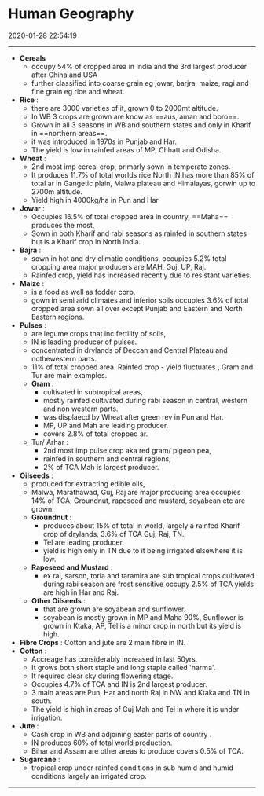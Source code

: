 # Human Geography

2020-01-28 22:54:19

---

- **Cereals** 
	- occupy 54% of cropped area in India and the 3rd largest producer after China and USA
	- further classified into coarse grain eg jowar, barjra, maize, ragi and fine grain eg rice and wheat.
- **Rice** : 
	- there are 3000 varieties of it, grown 0 to 2000mt altitude. 
	- In WB 3 crops are grown are know as ==aus, aman and boro==. 
	- Grown in all 3 seasons in WB and southern states and only in Kharif in ==northern areas==.
	- it was introduced in 1970s in Punjab and Har. 
	- The yield is low in rainfed areas of MP, Chhatt and Odisha.
- **Wheat** : 
	- 2nd most imp cereal crop, primarly sown in temperate zones. 
	- It produces 11.7% of total worlds rice North IN has more than 85% of total ar in Gangetic plain, Malwa plateau and Himalayas, gorwin up to 2700m altitude. 
	- Yield high in 4000kg/ha in Pun and Har
- **Jowar** : 
	- Occupies 16.5% of total cropped area in country, ==Maha== produces the most, 
	- Sown in both Kharif and rabi seasons as rainfed in southern states but is a Kharif crop in North India.
- **Bajra** : 
	- sown in hot and dry climatic conditions, occupies 5.2% total cropping area major producers are MAH, Guj, UP, Raj. 
	- Rainfed crop, yield has increased recently due to resistant varieties.
- **Maize** : 
	- is a food as well as fodder corp,
	- gown in semi arid climates and inferior soils occupies 3.6% of total cropped area sown all over except Punjab and Eastern and North Eastern regions.
- **Pulses** : 
	- are legume crops that inc fertility of soils, 
	- IN is leading producer of pulses. 
	- concentrated in drylands of Deccan and Central Plateau and nothewestern parts. 
	- 11% of total cropped area. Rainfed crop - yield fluctuates , Gram and Tur are main examples.
	- **Gram** : 
		- cultivated in subtropical areas, 
		- mostly rainfed cultivated during rabi season in central, western and non western parts. 
		- was displaecd by Wheat after green rev in Pun and Har. 
		- MP, UP and Mah are leading producer. 
		- covers 2.8% of total cropped ar.
	- Tur/ Arhar : 
		- 2nd most imp pulse crop aka red gram/ pigeon pea, 
		- rainfed in southern and central regions, 
		- 2% of TCA Mah is largest producer.
- **Oilseeds** : 
	- produced for extracting edible oils, 
	- Malwa, Marathawad, Guj, Raj are major producing area occupies 14% of TCA, Groundnut, rapeseed and mustard, soyabean etc are grown.
	- **Groundnut** : 
		- produces about 15% of total in world, largely a rainfed Kharif crop of drylands, 3.6% of TCA Guj, Raj, TN. 
		- Tel are leading producer. 
		- yield is high only in TN due to it being irrigated elsewhere it is low.
	- **Rapeseed and Mustard** : 
		- ex rai, sarson, toria and taramira are sub tropical crops cultivated during rabi season are frost sensitive occupy 2.5% of TCA yields are high in Har and Raj.
	- **Other Oilseeds** : 
		- that are grown are soyabean and sunflower. 
		- soyabean is mostly grown in MP and Maha 90%, Sunflower is grown in Ktaka, AP, Tel is a minor crop in north but its yield is high.
- **Fibre Crops** : Cotton and jute are 2 main fibre in IN.
- **Cotton** : 
	- Accreage has considerably increased in last 50yrs. 
	- It grows both short staple and long staple called 'narma'. 
	- It required clear sky during flowering stage. 
	- Occupies 4.7% of TCA and IN is 2nd largest producer. 
	- 3 main areas are Pun, Har and north Raj in NW and Ktaka and TN in south. 
	- The yield is high in areas of Guj Mah and Tel in where it is under irrigation.
- **Jute** : 
	- Cash crop in WB and adjoining easter parts of country . 
	- IN produces 60% of total world production. 
	- Bihar and Assam are other areas to produce covers 0.5% of TCA.
- **Sugarcane** : 
	- tropical crop under rainfed conditions in sub humid and humid conditions largely an irrigated crop.

---

